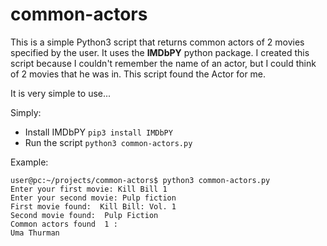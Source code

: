 
# common-actors
This is a simple Python3 script that returns common actors of 2 movies specified by the user.
It uses the **IMDbPY** python package.
I created this script because I couldn't remember the name of an actor, but I could think of 2 movies that he was in. This script found the Actor for me. 

It is very simple to use...

Simply:
- Install IMDbPY
 `pip3 install IMDbPY`
- Run the script
    `python3 common-actors.py`

Example:

    user@pc:~/projects/common-actors$ python3 common-actors.py 
    Enter your first movie: Kill Bill 1
    Enter your second movie: Pulp fiction
    First movie found:  Kill Bill: Vol. 1
    Second movie found:  Pulp Fiction
    Common actors found  1 : 
    Uma Thurman


